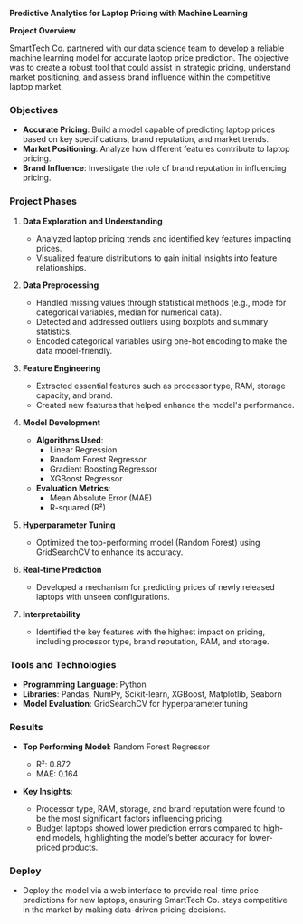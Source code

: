 

**Predictive Analytics for Laptop Pricing with Machine Learning**

**Project Overview**

SmartTech Co. partnered with our data science team to develop a reliable machine learning model for accurate laptop price prediction. The objective was to create a robust tool that could assist in strategic pricing, understand market positioning, and assess brand influence within the competitive laptop market.

### **Objectives**

- **Accurate Pricing**: Build a model capable of predicting laptop prices based on key specifications, brand reputation, and market trends.
- **Market Positioning**: Analyze how different features contribute to laptop pricing.
- **Brand Influence**: Investigate the role of brand reputation in influencing pricing.

### **Project Phases**

1. **Data Exploration and Understanding**
   - Analyzed laptop pricing trends and identified key features impacting prices.
   - Visualized feature distributions to gain initial insights into feature relationships.

2. **Data Preprocessing**
   - Handled missing values through statistical methods (e.g., mode for categorical variables, median for numerical data).
   - Detected and addressed outliers using boxplots and summary statistics.
   - Encoded categorical variables using one-hot encoding to make the data model-friendly.

3. **Feature Engineering**
   - Extracted essential features such as processor type, RAM, storage capacity, and brand.
   - Created new features that helped enhance the model's performance.

4. **Model Development**
   - **Algorithms Used**:
     - Linear Regression
     - Random Forest Regressor
     - Gradient Boosting Regressor
     - XGBoost Regressor
   - **Evaluation Metrics**:
     - Mean Absolute Error (MAE)
     - R-squared (R²)

5. **Hyperparameter Tuning**
   - Optimized the top-performing model (Random Forest) using GridSearchCV to enhance its accuracy.

6. **Real-time Prediction**
   - Developed a mechanism for predicting prices of newly released laptops with unseen configurations.

7. **Interpretability**
   - Identified the key features with the highest impact on pricing, including processor type, brand reputation, RAM, and storage.


### **Tools and Technologies**

- **Programming Language**: Python
- **Libraries**: Pandas, NumPy, Scikit-learn, XGBoost, Matplotlib, Seaborn
- **Model Evaluation**: GridSearchCV for hyperparameter tuning

### **Results**

- **Top Performing Model**: Random Forest Regressor
  - R²: 0.872
  - MAE: 0.164

- **Key Insights**:
  - Processor type, RAM, storage, and brand reputation were found to be the most significant factors influencing pricing.
  - Budget laptops showed lower prediction errors compared to high-end models, highlighting the model’s better accuracy for lower-priced products.

### **Deploy**
- Deploy the model via a web interface to provide real-time price predictions for new laptops, ensuring SmartTech Co. stays competitive in the market by making data-driven pricing decisions.

